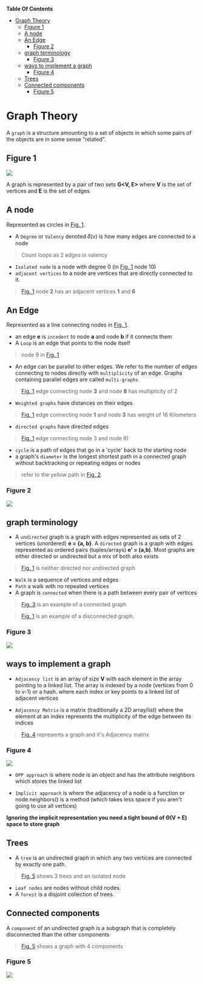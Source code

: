 **Table Of Contents**
<!-- TOC -->

- [Graph Theory](#graph-theory)
    - [Figure 1](#figure-1)
    - [A node](#a-node)
    - [An Edge](#an-edge)
        - [Figure 2](#figure-2)
    - [graph terminology](#graph-terminology)
        - [Figure 3](#figure-3)
    - [ways to implement a graph](#ways-to-implement-a-graph)
        - [Figure 4](#figure-4)
    - [Trees](#trees)
    - [Connected components](#connected-components)
        - [Figure 5](#figure-5)

<!-- /TOC -->

# Graph Theory

A `graph` is a structure amounting to a set of objects in which some pairs of the objects are in some sense "related".

## Figure 1
![](Images/img1.png)

A graph is represented by a pair of two sets **G<V, E>** where **V** is the set of vertices and **E** is the set of edges

## A node
Represented as circles in [Fig. 1](#figure-1).
+ A `Degree` or `Valency` denoted 𝛿(v) is how many edges are connected to a node
>Count loops as 2 edges in valency
+ `Isolated node` is a node with degree 0 (in [Fig. 1](#figure-1) node 10)
+ `adjacent vertices`  to a node are vertices that are directly connected to it.
>[Fig. 1](#figure-1) node **2** has an adjacent vertices **1** and **6**

## An Edge
Represented as a line connecting nodes in [Fig. 1](#figure-1).
+ an edge **e** is `incedent` to node **a** and node **b** if it connects them
+ A `Loop` is an edge that points to the node itself
> node 9 in [Fig. 1](#figure-1)
+ An edge can be parallel to other edges. We refer to the number of edges connecting to nodes directly with `multiplicity` of an edge. Graphs containing parallel edges are called `multi-graphs`
>[Fig. 1](#figure-1) edge connecting node **3** and node **8** has multiplicity of 2
+ `Weighted graphs` have distances on their edges
>[Fig. 1](#figure-1) edge connecting node **1** and node **3** has weight of 16 Kilometers
+ `directed graphs` have directed edges
>[Fig. 1](#figure-1) edge connecting node 3 and node 8)
+ `cycle` is a path of edges that go in a 'cycle' back to the starting node
+ a graph's `diameter` is the longest shortest path in a connected graph without backtracking or repeating edges or nodes
>refer to the yellow path in [Fig. 2](#figure-2).
### Figure 2
![](Images/img3.png)

## graph terminology
+ A `undirected` graph is a graph with edges represented as sets of 2 vertices (unordered) **e = {a, b}**. A `directed` graph is a graph with edges represented as ordered pairs (tuples/arrays) **e' = (a,b)**. Most graphs are either directed or undirected but a mix of both also exists

>[Fig. 1](#figure-1) is neither directed nor undirected graph
+ `Walk` is a sequence of vertices and edges
+ `Path` a walk with no repeated vertices
+ A graph is `connected` when there is a path between every pair of vertices
>[Fig. 3](#figure-3) is an example of a connected graph

>[Fig. 1](#figure-1) is an example of a disconnected graph.

### Figure 3
![](Images/img2.png)

<!--
> `closed walk` is a walk that starts at a node and returns to it
> `trivial walk` is a walk that goes through no edges (one node)
+ `Trail` is a walk with no repeated edges
>a closed trail is called a `circiut`
>a closed path is a `cycle`. The first and the last node can be repeated
-->


## ways to implement a graph

+ `Adjacency list` is an array of size **V** with each element in the array pointing to a linked list. The array is indexed by a node (vertices from 0 to v-1) or a hash. where each index or key points to a linked list of adjacent vertices

+ `Adjacency Matrix` is a matrix (traditionally a 2D array/list) where the element at an index represents the multiplicity of the edge between its indices

> [Fig. 4](#figure-4) represents a graph and it's Adjacency matrix

### Figure 4
![](Images/img4.png)

+ `OPP approach` is where node is an object and has the attribute neighbors which stores the linked list

+ `Implicit approach` is where the adjacency of a node is a function or node.neighbors() is a method (which takes less space if you aren't going to use all vertices)

**Ignoring the implicit representation you need a tight bound of Θ(V + E) space to store graph**

## Trees
+ A `tree` is an undirected graph in which any two vertices are connected by exactly one path.
> [Fig. 5](#figure-5) shows 3 trees and an isolated node
+ `Leaf nodes` are nodes without child nodes.
+ A `forest` is a disjoint collection of trees.

## Connected components
A `component` of an undirected graph is a subgraph that is completely disconnected than the other components
>[Fig. 5](#figure-5) shows a graph with 4 components

### Figure 5
![](Images/img6.png)
